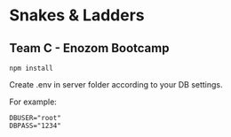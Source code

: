 # Snakes & Ladders
## Team C - Enozom Bootcamp
`npm install`

Create .env in server folder according to your DB settings.

For example:
```
DBUSER="root"
DBPASS="1234"
```